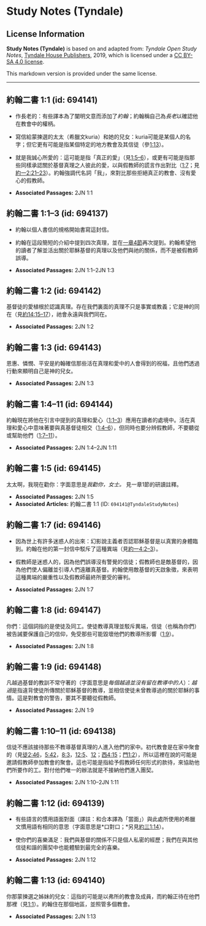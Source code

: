# Study Notes (Tyndale)

## License Information

**Study Notes (Tyndale)** is based on and adapted from: _Tyndale Open Study Notes_, [Tyndale House Publishers](https://tyndaleopenresources.com/), 2019, which is licensed under a [CC BY-SA 4.0 license](https://creativecommons.org/licenses/by-sa/4.0/legalcode.en).

This markdown version is provided under the same license.



--------------------------------

## 約翰二書 1:1 (id: 694141)

* 作長老的：有些譯本為了闡明文意而添加了*約翰*；約翰稱自己為*長老*以確認他在教會中的權柄。
* 寫信給蒙揀選的太太（希臘文kuria）和她的兒女：kuria可能是某個人的名字；但它更有可能是指某個特定的地方教會及其信徒（參[1:13](https://ref.ly/2John1:13)）。
* 就是我誠心所愛的：這可能是指「真正的愛」（見[1:5–6](https://ref.ly/2John1:5-2John1:6)），或更有可能是指那些同樣承認關於基督真理之人彼此的愛，以與假教師的謊言作出對比（[1:7](https://ref.ly/2John1:7)；見[約一2:21–23](https://ref.ly/1John2:21-1John2:23)）。約翰強調代名詞「我」，來對比那些拒絕真正的教會、沒有愛心的假教師。

* **Associated Passages:** 2JN 1:1

## 約翰二書 1:1–3 (id: 694137)

* 約翰以個人書信的規格開始書寫這封信。
* 約翰在這段簡短的介紹中提到四次真理，並在[一章4節](https://ref.ly/2John1:4)再次提到。約翰希望他的讀者了解並活出關於耶穌基督的真理以及他們與祂的關係，而不是被假教師誤導。

* **Associated Passages:** 2JN 1:1–2JN 1:3

## 約翰二書 1:2 (id: 694142)

基督徒的愛植根於認識真理。存在我們裏面的真理不只是事實或教義；它是神的同在（見[約14:15–17](https://ref.ly/John14:15-John14:17)），祂會永遠與我們同在。

* **Associated Passages:** 2JN 1:2

## 約翰二書 1:3 (id: 694143)

恩惠、憐憫、平安是約翰確信那些活在真理和愛中的人會得到的祝福，且他們透過行動來顯明自己是神的兒女。

* **Associated Passages:** 2JN 1:3

## 約翰二書 1:4–11 (id: 694144)

約翰現在將他在引言中提到的真理和愛心（[1:1–3](https://ref.ly/2John1:1-2John1:3)）應用在讀者的處境中。活在真理和愛心中意味著要與真基督徒相交（[1:4–6](https://ref.ly/2John1:4-2John1:6)），但同時也要分辨假教師，不要聽從或幫助他們（[1:7–11](https://ref.ly/2John1:7-2John1:11)）。

* **Associated Passages:** 2JN 1:4–2JN 1:11

## 約翰二書 1:5 (id: 694145)

太太啊，我現在勸你：字面意思是*我勸你，女士。* 見一章1節的研讀註釋。

* **Associated Passages:** 2JN 1:5
* **Associated Articles:** 約翰二書 1:1 (ID: `694141@TyndaleStudyNotes`)

## 約翰二書 1:7 (id: 694146)

* 因為世上有許多迷惑人的出來：幻影說主義者否認耶穌基督是以真實的身體臨到。約翰在他的第一封信中駁斥了這種異端（見[約一4:2–3](https://ref.ly/1John4:2-1John4:3)）。
* 假教師是迷惑人的，因為他們誤導沒有警覺的信徒；假教師也是敵基督的，因為他們使人偏離並引導人們遠離真基督。約翰使用敵基督的天啟象徵，來表明這種異端的嚴重性以及假教師最終所要受的審判。

* **Associated Passages:** 2JN 1:7

## 約翰二書 1:8 (id: 694147)

你們：這個詞指的是使徒及同工。使徒教導真理並駁斥異端，信徒（也稱為你們）被告誡要保護自己的信仰，免受那些可能毀壞他們的教導所影響（[1:9](https://ref.ly/2John1:9)）。

* **Associated Passages:** 2JN 1:8

## 約翰二書 1:9 (id: 694148)

凡越過基督的教訓不常守著的（字面意思是*每個越過並沒有留在教導中的人*）：*越過*是指違背使徒所傳關於耶穌基督的教導，並相信使徒未曾教導過的關於耶穌的事情。這是對教會的警告，要其不要聽從假教師。

* **Associated Passages:** 2JN 1:9

## 約翰二書 1:10–11 (id: 694138)

信徒不應該接待那些不教導基督真理的人進入他們的家中。初代教會是在家中聚會的（見[徒2:46](https://ref.ly/Acts2:46)，[5:42](https://ref.ly/Acts5:42)，[8:3](https://ref.ly/Acts8:3)，[12:5](https://ref.ly/Acts12:5)、[12](https://ref.ly/Acts12:12)；[西4:15](https://ref.ly/Col4:15)；[門1:2](https://ref.ly/Phlm1:2)），所以這裡在說的可能是邀請假教師參加教會的聚會。這也可能是指給予假教師任何形式的款待，來協助他們所要作的工。對付他們唯一的辦法就是不接納他們進入團契。

* **Associated Passages:** 2JN 1:10–2JN 1:11

## 約翰二書 1:12 (id: 694139)

* 有些語言的慣用語面對面（譯註：和合本譯為「當面」）與此處所使用的希臘文慣用語有相同的意思（字面意思是*口對口；*另見[約三1:14](https://ref.ly/3John1:14)）。
* 使你們的喜樂滿足：我們與基督的關係不只是個人私密的經歷；我們在與其他信徒和諧的團契中也能體驗到最完全的喜樂。

* **Associated Passages:** 2JN 1:12

## 約翰二書 1:13 (id: 694140)

你那蒙揀選之姊妹的兒女：這指的可能是以弗所的教會及成員，而約翰正待在他們那裡（見[1:1](https://ref.ly/2John1:1)）。約翰住在那個地區，並照管多個教會。

* **Associated Passages:** 2JN 1:13

